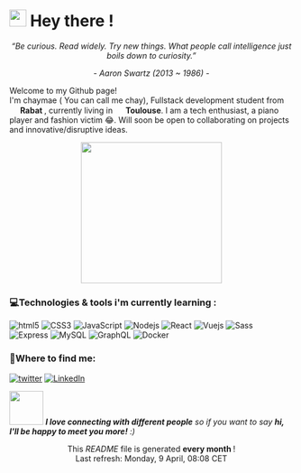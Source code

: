 <h1><img src="https://slackmojis.com/emojis/8809-wave_hello/download" width="30"/> Hey there !</h1>
<p align="center"><i>“Be curious. Read widely. Try new things. What people call intelligence just boils down to curiosity.”</i></p>
<p align="center"><i>- Aaron Swartz (2013 ~ 1986) -</i></p>
<p>Welcome to my Github page! </br> I'm chaymae ( You can call me chay), Fullstack development student from <img src="https://cdn-icons-png.flaticon.com/512/197/197551.png" width="15"/> <b>Rabat </b>, currently living in <img src="https://cdn-icons-png.flaticon.com/512/197/197560.png" width="15"/> <b>Toulouse</b>.  I am a tech enthusiast, a piano player and fashion victim 😂. Will soon be open to collaborating on projects and innovative/disruptive ideas.  </p>
<p align="center">
  <img width="250" src="https://media3.giphy.com/media/v1.Y2lkPTc5MGI3NjExNnhqOGxxcDhkZWcyYXB5OXhzOXNwcWhqbXE1NW82eGF0aGQ0ZHF1aSZlcD12MV9pbnRlcm5hbF9naWZfYnlfaWQmY3Q9Zw/qYGHy6W4MZoZeUmkLG/giphy.gif">
</p>
<h3>💻Technologies & tools i'm currently learning : </h3>
<p>
    <img alt="html5" src="https://img.shields.io/badge/-HTML5-E34F26?style=flat-square&logo=html5&logoColor=white" />
    <img alt="CSS3" src="https://img.shields.io/badge/CSS3-blue?logo=css3" />
   <img alt="JavaScript" src="https://img.shields.io/badge/javascript-yellow?logo=javascript" />
  <img alt="Nodejs" src="https://img.shields.io/badge/-Node.js-43853d?style=flat-square&logo=Node.js&logoColor=white" />
  <img alt="React" src="https://img.shields.io/badge/-React-45b8d8?style=flat-square&logo=react&logoColor=white" />
   <img alt="Vuejs" src="https://img.shields.io/badge/-Vue.js-4FC08D?style=flat-square&logo=Vue.js&logoColor=green" />
    <img alt="Sass" src="https://img.shields.io/badge/-Sass-CC6699?style=flat-square&logo=sass&logoColor=white" />
   <img alt="Express" src="https://img.shields.io/badge/Express-black?logo=express" />
        <img alt="MySQL" src="https://img.shields.io/badge/MySQL-skyblue?logo=mysql" />
         <img alt="GraphQL" src="https://img.shields.io/badge/-GraphQL-E10098?style=flat-square&logo=graphql&logoColor=white" />
          <img alt="Docker" src="https://img.shields.io/badge/-Docker-46a2f1?style=flat-square&logo=docker&logoColor=white" />
<h3>🔎Where to find me: </h3>
<p></a> <a href="https://twitter.com/callmeechay" target="_blank">   <img alt="twitter" src="https://img.shields.io/badge/twitter-black?logo=x" /></a> <a href="https://www.linkedin.com/in/elhayanich/" target="_blank"><img alt="LinkedIn" src="https://img.shields.io/badge/LinkedIn-blue?logo=Linkedin" /></a>
<p><img src="https://media.giphy.com/media/LnQjpWaON8nhr21vNW/giphy.gif" width="60"> <em><b>I love connecting with different people</b> so if you want to say <b>hi, I'll be happy to meet you more!</b> :)</em></p>
<p align="center">This <i>README</i> file is generated <b>every month </b>!</br>Last refresh: Monday, 9 April, 08:08 CET<br />
